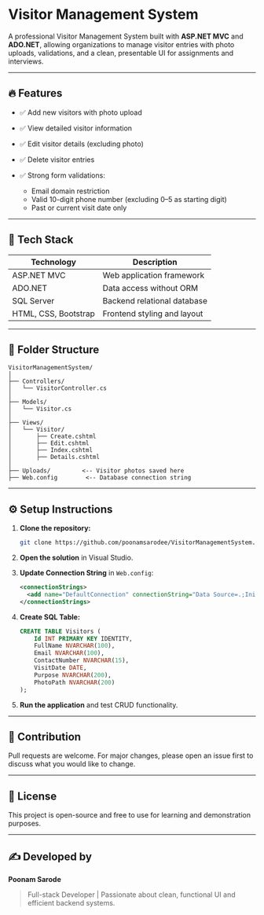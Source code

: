 # Visitor Management System

A professional Visitor Management System built with **ASP.NET MVC** and **ADO.NET**, allowing organizations to manage visitor entries with photo uploads, validations, and a clean, presentable UI for assignments and interviews.

---

## 🔥 Features

* ✅ Add new visitors with photo upload
* ✅ View detailed visitor information
* ✅ Edit visitor details (excluding photo)
* ✅ Delete visitor entries
* ✅ Strong form validations:

  * Email domain restriction
  * Valid 10-digit phone number (excluding 0–5 as starting digit)
  * Past or current visit date only

---

## 🧰 Tech Stack

| Technology           | Description                 |
| -------------------- | --------------------------- |
| ASP.NET MVC          | Web application framework   |
| ADO.NET              | Data access without ORM     |
| SQL Server           | Backend relational database |
| HTML, CSS, Bootstrap | Frontend styling and layout |

---

## 📂 Folder Structure

```
VisitorManagementSystem/
│
├── Controllers/
│   └── VisitorController.cs
│
├── Models/
│   └── Visitor.cs
│
├── Views/
│   └── Visitor/
│       ├── Create.cshtml
│       ├── Edit.cshtml
│       ├── Index.cshtml
│       ├── Details.cshtml
│
├── Uploads/         <-- Visitor photos saved here
├── Web.config        <-- Database connection string
```

---

## ⚙️ Setup Instructions

1. **Clone the repository:**

   ```bash
   git clone https://github.com/poonamsarodee/VisitorManagementSystem.git
   ```

2. **Open the solution** in Visual Studio.

3. **Update Connection String** in `Web.config`:

   ```xml
   <connectionStrings>
     <add name="DefaultConnection" connectionString="Data Source=.;Initial Catalog=YourDB;Integrated Security=True" providerName="System.Data.SqlClient" />
   </connectionStrings>
   ```

4. **Create SQL Table:**

   ```sql
   CREATE TABLE Visitors (
       Id INT PRIMARY KEY IDENTITY,
       FullName NVARCHAR(100),
       Email NVARCHAR(100),
       ContactNumber NVARCHAR(15),
       VisitDate DATE,
       Purpose NVARCHAR(200),
       PhotoPath NVARCHAR(200)
   );
   ```

5. **Run the application** and test CRUD functionality.

---


## 🤝 Contribution

Pull requests are welcome. For major changes, please open an issue first to discuss what you would like to change.

---

## 📄 License

This project is open-source and free to use for learning and demonstration purposes.

---

## ✍️ Developed by

**Poonam Sarode**

> Full-stack Developer | Passionate about clean, functional UI and efficient backend systems.
